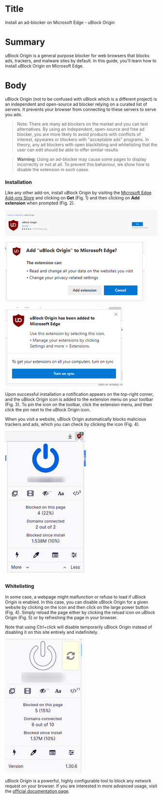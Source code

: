 # Title  #
Install an ad-blocker on Microsoft Edge - uBlock Origin

# Summary #
uBlock Origin is a general purpose blocker for web browsers that blocks ads, trackers, and malware sites by default. In this guide, you'll learn how to install uBlock Origin on Microsoft Edge.

# Body #
uBlock Origin (not to be confused with uBlock which is a different project) is an independent and open-source ad blocker relying on a curated list of servers. It prevents your browser from connecting to these servers to serve you ads. 

> Note: There are many ad blockers on the market and you can test alternatives. By using an independent, open-source and free ad blocker, you are more likely to avoid products with conflicts of interest, spywares or blockers with "acceptable ads" programs. In theory, any ad blockers with open blacklisting and whitelisting that the user can edit should be able to offer similar results 

> **Warning**: Using an ad-blocker may cause some pages to display incorrectly or not at all. To prevent this behaviour, we show how to disable the extension in such cases.

### Installation ###
Like any other add-on, install uBlock Origin by visiting the [Microsoft Edge Add-ons Store][1] and clicking on **Get** (Fig. 1) and then clicking on **Add extension** when prompted (Fig. 2).

![Fig. 1: Download uBlock Origin](../../images/Edge/ublock-add.png?raw=true)

![Fig. 2: Add uBlock Origin to Edge](../../images/Edge/ublock-prompt.png?raw=true)

![Fig. 3: Notification of successful installation](../../images/Edge/ublock-notify.png?raw=true)

Upon successful installation a notification appears on the top-right corner, and the uBlock Origin icon is added to the extension menu on your toolbar (Fig. 3). To pin the icon on the toolbar, click the extension menu, and then click the pin next to the uBlock Origin icon. 

When you visit a website, uBlock Origin automatically blocks malicious trackers and ads, which you can check by clicking the icon (Fig. 4).

![Fig. 4: uBlock Origin pop-up interface](../../images/Edge/ublock-test.png?raw=true)

### Whitelisting
In some case, a webpage might malfunction or refuse to load if uBlock Origin is enabled. In this case, you can disable uBlock Origin for a given website by clicking on the icon and then click on the large power button (Fig. 4). Simply reload the page either by clicking the reload icon on uBlock Origin (Fig. 5) or by refreshing the page in your browser.

Note that using Ctrl+click will disable temporarily uBlock Origin instead of disabling it on this site entirely and indefinitely.

![Fig. 5: uBlock Origin whitelist a domain](../../images/Edge/ublock-whitelist.png?raw=true)

uBlock Origin is a powerful, highly configurable tool to block any network request on your browser. If you are interested in more advanced usage, visit the [official documentation page][2].

[1]: https://microsoftedge.microsoft.com/addons/detail/ublock-origin/odfafepnkmbhccpbejgmiehpchacaeak

[2]: https://github.com/gorhill/uBlock/wiki
